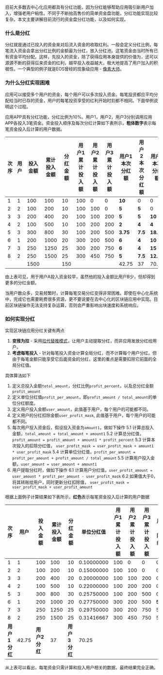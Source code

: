 目前大多数去中心化应用都具有分红功能，因为分红能够帮助应用吸引新用户加入，增强老用户粘性。不同于不断抬高售价的简单资金盘功能，分红功能实现比较复杂。本文主要讲解目前流行的资金盘分红功能，以及如何实现。

### 什么是分红

分红就是通过已投入的资金来对后流入资金的收取红利。一般会定义分红比例，每笔流入资金会拿出分红比例的金额最为分红，放入分红池。这笔资金由当时所有已有资金平均分配。这样，先投入的资金，除了获得应用本身提供的价值为，还可以源源不断的获得后来资金的红利，越早投入收益越大，极大地提高了用户加入的积极性。一个典型的例子就是EOS曾经的现象级应用 - [像素大师](https://pixelmaster.io/)。

### 为什么分红实现困难

应用可以接受多个用户的资金，每个用户可以多次投入资金。每笔投资都应平均分配给当时已存的资金，用户的每笔投资享受的红利开始时刻都不相同。下面举例说明这个过程。

应用APP具有分红功能，分红比例为10%。用户1，用户2，用户3分别调用应用APP各投入3笔资金。资金投入顺序及每次分红计算如下表所示，**粗体数字**表示每笔资金投入后计算的用户数据。

| 次序 | 用户 | 投入金额 | 累计投入金额 | 分红金额 | 用户1累计投入额 | 用户2累计投入额 | 用户3累计投入额 | 用户1本次分红额 | 用户2本次分红额 | 用户3本次分红额 |
| - | - | - | - | - | - | - | - | - | - | - |
| 1 | 1 | 100 | 100 | 10 | 100 | 0 | 0 | **10** | 0 | 0 | 
| 2 | 2 | 100 | 200 | 10 | 100 | 100 | 0 | **5** | **5** | 0 |
| 3 | 3 | 200 | 400 | 20 | 100 | 100 | 200 | **5** | **5** | **10** | 
| 4 | 2 | 100 | 500 | 10 | 100 | 200 | 200 | **2** | **4** | **4** | 
| 5 | 3 | 300 | 800 | 30 | 100 | 200 | 500 | **3.75** | **7.5** | **18.75** | 
| 6 | 1 | 200 | 1000 | 20 | 300 | 200 | 500 | **6** | **4** | **10** | 
| 7 | 3 | 250 | 1250 | 25 | 300 | 200 | 750 | **6** | **4** | **15** | 
| 8 | 2 | 250 | 1500 | 25 | 300 | 450 | 750 | **5** | **7.5** | **12.5** | 
| | | 1500 | | 150 | | | | 42.75 | 37 | 70.25 |

由上表可见，用于用户A投入资金较早，虽然他的投入金额比用户B少，但却得到更多的分红金额。

当用户数众多，交易频繁时，计算每笔交易分红变得非常困难。即使在中心化系统中，完成它也需要耗费很多资源，更不要说要在去中心化的区块链应用中实现。目前区块链操作无法支持复杂运算，否则会严重影响出块速度和系统响应。

### 如何实现分红

实现区块链应用分红关键有两点
1. **变推为拉** - 采用[拉代替推模式](https://www.jianshu.com/p/28b909bddc5b)，让用户主动提取分红，而非应用发放分红给用户。
2. **考虑每笔投入** - 针对每笔投入资金计算全局分红，而不计算每个用户分红。但由于每笔金额只能享受它后面资金的分红，这里的重点是需要扣除它前面的全局分红值。

具体算法如下
1. 定义总投入金额```total_amount```，分红比例```profit_percent```，以及总分红金额```profit_amount```
2. 定义单位分红值```profit_per_amount```，即```profit_amount / total_amount```的单位分红额度。
3. 定义用户投入金额```user_amount```，此值基于用户，每个用户的可能都不同。
4. 定义用户的分红扣除金额```user_profit_mask```, 此值基于用户，每个用户的可能都不同。
5. 每次用户投入资金后，假设投入资金为```amount1```，做如下操作
5.1 计算总投入金额，```total_amount = total_amount + amount1```
5.2 计算总分红值，```profit_amount = profit_amount + amount1 * profit_percent```
5.3 计算本次投入的扣除分红值，
```user_profit_mask = user_profit_mask + amount1 * user_profit_mask```
5.4 计算单位分红值，```profit_per_amount = profit_per_amount + profit_amount / total_amount```
5.5 计算用户投入金额，```user_amount = user_amount + amount1```
6. 用户提取分红时，做如下操作
6.1 计算用户分红值，```user_profit_amount = user_amount * profit_per_amount - user_profit_mask```
6.2 如果值大于0，将其转账给用户，同时更新分红扣除值，
```user_profit_mask = user_profit_mask + user_profit_amount```

根据上面例子计算结果如下表所示，**红色**表示每笔资金投入后计算的用户数据

| 次序 | 用户 | 投入金额 | 累计投入金额 | 分红金额 | 单位分红值 | 用户1累计投入额 | 用户2累计投入额 | 用户3累计投入额 | 用户1扣除分红额 | 用户2扣除分红额 | 用户3扣除分红额 |
| - | - | - | - | - | - | - | - | - | - | - | - |
| 1 | 1 | 100 | 100 | 10 | 0.10000000 | 100 | 0 | 0 | 0 | 0 | 0 |
| 2 | 2 | 100 | 200 | 10 | 0.15000000 | 100 | 100 | 0 | 0 | **10** | 0 |
| 3 | 3 | 200 | 400 | 20 | 0.20000000 | 100 | 100 | 200 | 0 | 10 | **30** |
| 4 | 2 | 100 | 500 | 10 | 0.22000000 | 100 | 200 | 200 | 0 | **30** | 30 |
| 5 | 3 | 300 | 800 | 30 | 0.25750000 | 100 | 200 | 500 | 0 | 30 | **96** |
| 6 | 1 | 200 | 1000 | 20 | 0.27750000 | 300 | 200 | 500 | **51.5** | 30 | 96 |
| 7 | 3 | 250 | 1250 | 25 | 0.29750000 | 300 | 200 | 750 | 51.5 | 30 | **165.375** |
| 8 | 2 | 250 | 1500 | 25 | 0.31416667 | 300 | 450 | 750 | 51.5 | **104.375** | 165.375 |
| **用户1分红** | 42.75 | **用户2分红** | 37 | **用户3分红** | 70.25 | | | | | | |

从上表可以看出，每笔资金只需计算和投入用户相关的数据，最终结果完全正确。